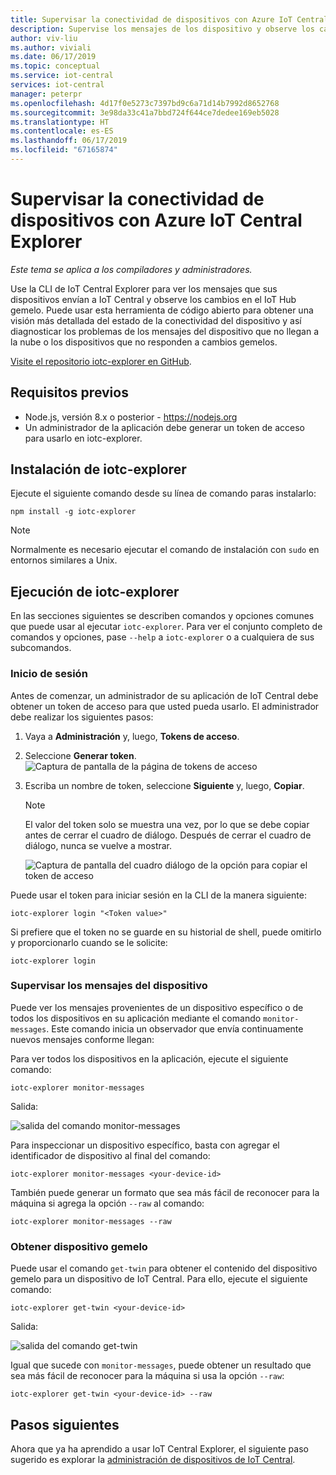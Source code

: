 ```yaml
---
title: Supervisar la conectividad de dispositivos con Azure IoT Central Explorer
description: Supervise los mensajes de los dispositivo y observe los cambios de los dispositivos gemelos mediante la CLI de IoT Central Explorer.
author: viv-liu
ms.author: viviali
ms.date: 06/17/2019
ms.topic: conceptual
ms.service: iot-central
services: iot-central
manager: peterpr
ms.openlocfilehash: 4d17f0e5273c7397bd9c6a71d14b7992d8652768
ms.sourcegitcommit: 3e98da33c41a7bbd724f644ce7dedee169eb5028
ms.translationtype: HT
ms.contentlocale: es-ES
ms.lasthandoff: 06/17/2019
ms.locfileid: "67165874"
---
```

# <a name="monitor-device-connectivity-using-the-azure-iot-central-explorer"></a>Supervisar la conectividad de dispositivos con Azure IoT Central Explorer

*Este tema se aplica a los compiladores y administradores.*

Use la CLI de IoT Central Explorer para ver los mensajes que sus dispositivos envían a IoT Central y observe los cambios en el IoT Hub gemelo. Puede usar esta herramienta de código abierto para obtener una visión más detallada del estado de la conectividad del dispositivo y así diagnosticar los problemas de los mensajes del dispositivo que no llegan a la nube o los dispositivos que no responden a cambios gemelos.

[Visite el repositorio iotc-explorer en GitHub](https://aka.ms/iotciotcexplorercligithub).

## <a name="prerequisites"></a>Requisitos previos

+ Node.js, versión 8.x o posterior - https://nodejs.org
+ Un administrador de la aplicación debe generar un token de acceso para usarlo en iotc-explorer.

## <a name="install-iotc-explorer"></a>Instalación de iotc-explorer

Ejecute el siguiente comando desde su línea de comando paras instalarlo:

```cmd/sh
npm install -g iotc-explorer
```

> [!NOTE]
> Normalmente es necesario ejecutar el comando de instalación con `sudo` en entornos similares a Unix.

## <a name="run-iotc-explorer"></a>Ejecución de iotc-explorer

En las secciones siguientes se describen comandos y opciones comunes que puede usar al ejecutar `iotc-explorer`. Para ver el conjunto completo de comandos y opciones, pase `--help` a `iotc-explorer` o a cualquiera de sus subcomandos.

### <a name="login"></a>Inicio de sesión

Antes de comenzar, un administrador de su aplicación de IoT Central debe obtener un token de acceso para que usted pueda usarlo. El administrador debe realizar los siguientes pasos:

1. Vaya a **Administración** y, luego, **Tokens de acceso**.
1. Seleccione **Generar token**.
    ![Captura de pantalla de la página de tokens de acceso](media/howto-use-iotc-explorer/accesstokenspage.png)

1. Escriba un nombre de token, seleccione **Siguiente** y, luego, **Copiar**.
    > [!NOTE]
    > El valor del token solo se muestra una vez, por lo que se debe copiar antes de cerrar el cuadro de diálogo. Después de cerrar el cuadro de diálogo, nunca se vuelve a mostrar.

    ![Captura de pantalla del cuadro diálogo de la opción para copiar el token de acceso](media/howto-use-iotc-explorer/copyaccesstoken.png)

Puede usar el token para iniciar sesión en la CLI de la manera siguiente:

```cmd/sh
iotc-explorer login "<Token value>"
```

Si prefiere que el token no se guarde en su historial de shell, puede omitirlo y proporcionarlo cuando se le solicite:

```cmd/sh
iotc-explorer login
```

### <a name="monitor-device-messages"></a>Supervisar los mensajes del dispositivo

Puede ver los mensajes provenientes de un dispositivo específico o de todos los dispositivos en su aplicación mediante el comando `monitor-messages`. Este comando inicia un observador que envía continuamente nuevos mensajes conforme llegan:

Para ver todos los dispositivos en la aplicación, ejecute el siguiente comando:

```cmd/sh
iotc-explorer monitor-messages
```

Salida:

![salida del comando monitor-messages](media/howto-use-iotc-explorer/monitormessages.png)

Para inspeccionar un dispositivo específico, basta con agregar el identificador de dispositivo al final del comando:

```cmd/sh
iotc-explorer monitor-messages <your-device-id>
```

También puede generar un formato que sea más fácil de reconocer para la máquina si agrega la opción `--raw` al comando:

```
iotc-explorer monitor-messages --raw
```

### <a name="get-device-twin"></a>Obtener dispositivo gemelo

Puede usar el comando `get-twin` para obtener el contenido del dispositivo gemelo para un dispositivo de IoT Central. Para ello, ejecute el siguiente comando:

```cmd/sh
iotc-explorer get-twin <your-device-id>
```

Salida:

![salida del comando get-twin](media/howto-use-iotc-explorer/getdevicetwin.png)

Igual que sucede con `monitor-messages`, puede obtener un resultado que sea más fácil de reconocer para la máquina si usa la opción `--raw`:

```cmd/sh
iotc-explorer get-twin <your-device-id> --raw
```

## <a name="next-steps"></a>Pasos siguientes

Ahora que ya ha aprendido a usar IoT Central Explorer, el siguiente paso sugerido es explorar la [administración de dispositivos de IoT Central](howto-manage-devices.md).
